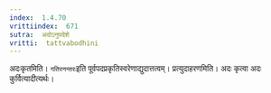 ```yaml
---
index:  1.4.70
vrittiindex:  671
sutra:  अदोऽनुपदेशे
vritti:  tattvabodhini 
---
```


अदःकृतमिति। `गतिरनन्तरः`इति पूर्वपदप्रकृतिस्वरेणाद्युदात्तत्वम्। प्रत्युदाहरणमिति। अदः कृत्वा अदः कुर्वित्यादीत्यर्थः।

